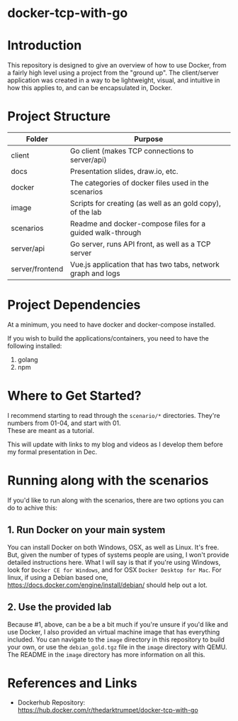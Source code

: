 # docker-tcp-with-go

# Introduction

This repository is designed to give an overview of how to use Docker, from a fairly high level using a project from the 
"ground up". The client/server application was created in a way to be lightweight, visual, and intuitive in how this
applies to, and can be encapsulated in, Docker.

# Project Structure
| Folder | Purpose |
|--------|---------|
| client | Go client (makes TCP connections to server/api) |
| docs      | Presentation slides, draw.io, etc. |
| docker    | The categories of docker files used in the scenarios |
| image     | Scripts for creating (as well as an gold copy), of the lab |
| scenarios | Readme and docker-compose files for a guided walk-through |
| server/api | Go server, runs API front, as well as a TCP server |
| server/frontend | Vue.js application that has two tabs, network graph and logs |

# Project Dependencies

At a minimum, you need to have docker and docker-compose installed.

If you wish to build the applications/containers, you need to have the following installed:
1. golang
2. npm

# Where to Get Started?

I recommend starting to read through the `scenario/*` directories.  They're numbers from 01-04, and start with 01.  
These are meant as a tutorial.

This will update with links to my blog and videos as I develop them before my formal presentation in Dec.

# Running along with the scenarios

If you'd like to run along with the scenarios, there are two options you can do to achive this:

## 1. Run Docker on your main system

You can install Docker on both Windows, OSX, as well as Linux.  It's free.  But, given the number of types of systems people are using, I won't provide detailed instructions here.  What I will say is that if you're using Windows, look for `Docker CE for Windows`, and for OSX `Docker Desktop for Mac`.  For linux, if using a Debian based one, https://docs.docker.com/engine/install/debian/ should help out a lot.

## 2. Use the provided lab

Because #1, above, can be a be a bit much if you're unsure if you'd like and use Docker, I also provided an virtual machine image that has everything included.  You can navigate to the `image` directory in this repository to build your own, or use the `debian_gold.tgz` file in the `image` directory with QEMU.  The README in the `image` directory has more information on all this.

# References and Links

* Dockerhub Repository: https://hub.docker.com/r/thedarktrumpet/docker-tcp-with-go
